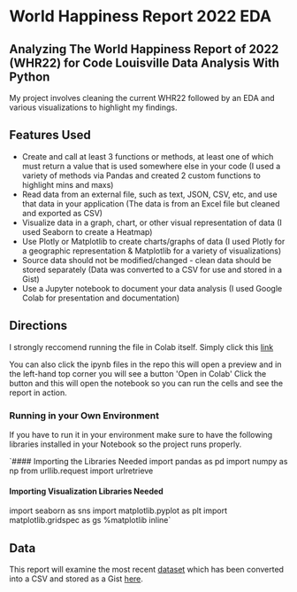 # World Happiness Report 2022 EDA

## Analyzing The World Happiness Report of 2022 (WHR22) for Code Louisville Data Analysis With Python

My project involves cleaning the current WHR22 followed by an EDA and various visualizations to highlight my findings.

## Features Used
*  Create and call at least 3 functions or methods, at least one of which must return a value that is used somewhere else in your code (I used a variety of methods via Pandas and created 2 custom functions to highlight mins and maxs)
*  Read data from an external file, such as text, JSON, CSV, etc, and use that data in your application (The data is from an Excel file but cleaned and exported as CSV)
*  Visualize data in a graph, chart, or other visual representation of data (I used Seaborn to create a Heatmap)
*  Use Plotly or Matplotlib to create charts/graphs of data (I used Plotly for a geographic representation & Matplotlib for a variety of visualizations)
*  Source data should not be modified/changed - clean data should be stored separately (Data was converted to a CSV for use and stored in a Gist)
*  Use a Jupyter notebook to document your data analysis (I used Google Colab for presentation and documentation)

## Directions
I strongly reccomend running the file in Colab itself. Simply click this [link](https://colab.research.google.com/drive/17R5ynkJiZqZRnS-oDhozSScbPdzcMkNg?usp=sharing)

You can also click the ipynb files in the repo this will open a preview and in the left-hand top corner you will see a button 'Open in Colab' Click the button and this will open the notebook so you can run the cells and see the report in action.

### Running in your Own Environment
If you have to run it in your environment make sure to have the following libraries installed in your Notebook so the project runs properly.

`#### Importing the Libraries Needed
import pandas as pd
import numpy as np
from urllib.request import urlretrieve

#### Importing Visualization Libraries Needed
import seaborn as sns
import matplotlib.pyplot as plt
import matplotlib.gridspec as gs
%matplotlib inline`

## **Data**

This report will examine the most recent [dataset](https://happiness-report.s3.amazonaws.com/2022/Appendix_2_Data_for_Figure_2.1.xls) which has been converted into a CSV and stored as a Gist [here](https://gist.github.com/terrafirmatrekker/474f3acc5b44322bc54fcc49870dcfd1).

